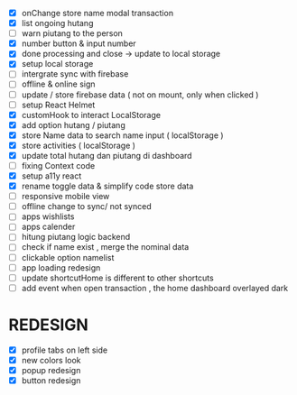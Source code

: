 - [x] onChange store name modal transaction
- [x] list ongoing hutang
- [ ] warn piutang to the person
- [x] number button & input number
- [x] done processing and close -> update to local storage
- [x] setup local storage
- [ ] intergrate sync with firebase
- [ ] offline & online sign
- [ ] update / store firebase data ( not on mount, only when clicked )
- [ ] setup React Helmet
- [x] customHook to interact LocalStorage
- [x] add option hutang / piutang
- [x] store Name data to search name input ( localStorage )
- [x] store activities ( localStorage )
- [x] update total hutang dan piutang di dashboard
- [ ] fixing Context code
- [x] setup a11y react
- [x] rename toggle data & simplify code store data
- [ ] responsive mobile view
- [ ] offline change to sync/ not synced
- [ ] apps wishlists
- [ ] apps calender
- [ ] hitung piutang logic backend
- [ ] check if name exist , merge the nominal data
- [ ] clickable option namelist
- [ ] app loading redesign
- [ ] update shortcutHome is different to other shortcuts
- [ ] add event when open transaction , the home dashboard overlayed dark

# REDESIGN

- [x] profile tabs on left side
- [x] new colors look
- [x] popup redesign
- [x] button redesign

